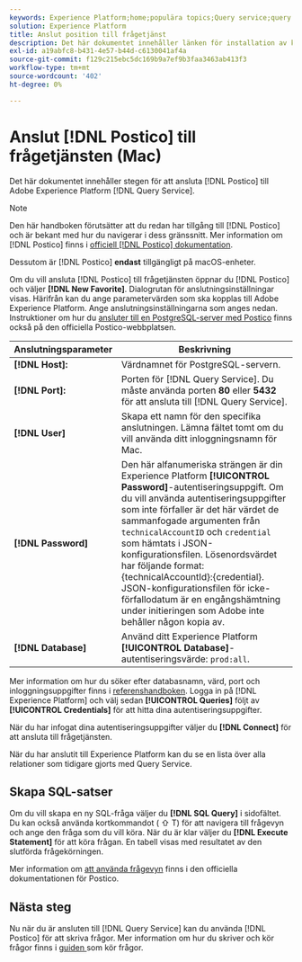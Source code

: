 ```yaml
---
keywords: Experience Platform;home;populära topics;Query service;query service;postico;Postico;connect to query service;
solution: Experience Platform
title: Anslut position till frågetjänst
description: Det här dokumentet innehåller länken för installation av klienten Postico för Adobe Experience Platform Query Service.
exl-id: a19abfc8-b431-4e57-b44d-c6130041af4a
source-git-commit: f129c215ebc5dc169b9a7ef9b3faa3463ab413f3
workflow-type: tm+mt
source-wordcount: '402'
ht-degree: 0%

---
```


# Anslut [!DNL Postico] till frågetjänsten (Mac)

Det här dokumentet innehåller stegen för att ansluta [!DNL Postico] till Adobe Experience Platform [!DNL Query Service].

>[!NOTE]
>
> Den här handboken förutsätter att du redan har tillgång till [!DNL Postico] och är bekant med hur du navigerar i dess gränssnitt. Mer information om [!DNL Postico] finns i [officiell [!DNL Postico] dokumentation](https://eggerapps.at/postico/docs).
> 
> Dessutom är [!DNL Postico] **endast** tillgängligt på macOS-enheter.

Om du vill ansluta [!DNL Postico] till frågetjänsten öppnar du [!DNL Postico] och väljer **[!DNL New Favorite]**. Dialogrutan för anslutningsinställningar visas. Härifrån kan du ange parametervärden som ska kopplas till Adobe Experience Platform. Ange anslutningsinställningarna som anges nedan. Instruktioner om hur du [ansluter till en PostgreSQL-server med Postico](https://eggerapps.at/postico/docs/v1.5.21/favorite-window.html) finns också på den officiella Postico-webbplatsen.

| Anslutningsparameter | Beskrivning |
|---|---|
| **[!DNL Host]:** | Värdnamnet för PostgreSQL-servern. |
| **[!DNL Port]:** | Porten för [!DNL Query Service]. Du måste använda porten **80** eller **5432** för att ansluta till [!DNL Query Service]. |
| **[!DNL User]** | Skapa ett namn för den specifika anslutningen. Lämna fältet tomt om du vill använda ditt inloggningsnamn för Mac. |
| **[!DNL Password]** | Den här alfanumeriska strängen är din Experience Platform **[!UICONTROL Password]**-autentiseringsuppgift. Om du vill använda autentiseringsuppgifter som inte förfaller är det här värdet de sammanfogade argumenten från `technicalAccountID` och `credential` som hämtats i JSON-konfigurationsfilen. Lösenordsvärdet har följande format: {technicalAccountId}:{credential}. JSON-konfigurationsfilen för icke-förfallodatum är en engångshämtning under initieringen som Adobe inte behåller någon kopia av. |
| **[!DNL Database]** | Använd ditt Experience Platform **[!UICONTROL Database]**-autentiseringsvärde: `prod:all`. |

Mer information om hur du söker efter databasnamn, värd, port och inloggningsuppgifter finns i [referenshandboken](../ui/credentials.md). Logga in på [!DNL Experience Platform] och välj sedan **[!UICONTROL Queries]** följt av **[!UICONTROL Credentials]** för att hitta dina autentiseringsuppgifter.

När du har infogat dina autentiseringsuppgifter väljer du **[!DNL Connect]** för att ansluta till frågetjänsten.

När du har anslutit till Experience Platform kan du se en lista över alla relationer som tidigare gjorts med Query Service.

## Skapa SQL-satser

Om du vill skapa en ny SQL-fråga väljer du **[!DNL SQL Query]** i sidofältet. Du kan också använda kortkommandot ( ⇧ T) för att navigera till frågevyn och ange den fråga som du vill köra. När du är klar väljer du **[!DNL Execute Statement]** för att köra frågan. En tabell visas med resultatet av den slutförda frågekörningen.

Mer information om [att använda frågevyn](https://eggerapps.at/postico/docs/v1.3.1/sql-query-view.html) finns i den officiella dokumentationen för Postico.

## Nästa steg

Nu när du är ansluten till [!DNL Query Service] kan du använda [!DNL Postico] för att skriva frågor. Mer information om hur du skriver och kör frågor finns i [guiden ](../best-practices/writing-queries.md) som kör frågor.
